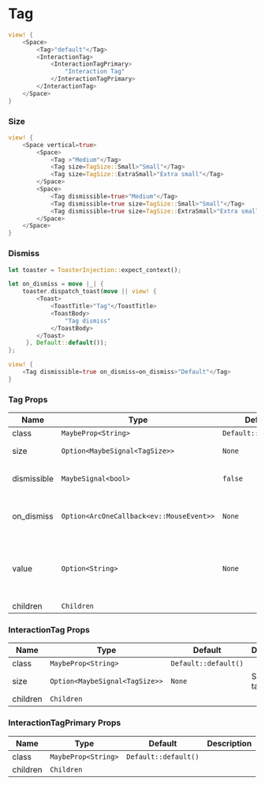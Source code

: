# Tag

```rust demo
view! {
    <Space>
        <Tag>"default"</Tag>
        <InteractionTag>
            <InteractionTagPrimary>
                "Interaction Tag"
            </InteractionTagPrimary>
        </InteractionTag>
    </Space>
}
```

### Size

```rust demo
view! {
    <Space vertical=true>
        <Space>
            <Tag >"Medium"</Tag>
            <Tag size=TagSize::Small>"Small"</Tag>
            <Tag size=TagSize::ExtraSmall>"Extra small"</Tag>
        </Space>
        <Space>
            <Tag dismissible=true>"Medium"</Tag>
            <Tag dismissible=true size=TagSize::Small>"Small"</Tag>
            <Tag dismissible=true size=TagSize::ExtraSmall>"Extra small"</Tag>
        </Space>
    </Space>
}
```

### Dismiss

```rust demo
let toaster = ToasterInjection::expect_context();

let on_dismiss = move |_| {
    toaster.dispatch_toast(move || view! {
        <Toast>
            <ToastTitle>"Tag"</ToastTitle>
            <ToastBody>
                "Tag dismiss"
            </ToastBody>
        </Toast>
     }, Default::default());
};

view! {
    <Tag dismissible=true on_dismiss=on_dismiss>"Default"</Tag>
}
```

### Tag Props

| Name | Type | Default | Description |
| --- | --- | --- | --- |
| class | `MaybeProp<String>` | `Default::default()` |  |
| size | `Option<MaybeSignal<TagSize>>` | `None` | Size of the tag. |
| dismissible | `MaybeSignal<bool>` | `false` | A Tag can be dismissible. |
| on_dismiss | `Option<ArcOneCallback<ev::MouseEvent>>` | `None` | Callback for when a tag is dismissed. |
| value | `Option<String>` | `None` | Unique value identifying the tag within a TagGroup. |
| children | `Children` |  |  |

### InteractionTag Props

| Name     | Type                           | Default              | Description      |
| -------- | ------------------------------ | -------------------- | ---------------- |
| class    | `MaybeProp<String>`            | `Default::default()` |                  |
| size     | `Option<MaybeSignal<TagSize>>` | `None`               | Size of the tag. |
| children | `Children`                     |                      |                  |

### InteractionTagPrimary Props

| Name     | Type                | Default              | Description |
| -------- | ------------------- | -------------------- | ----------- |
| class    | `MaybeProp<String>` | `Default::default()` |             |
| children | `Children`          |                      |             |
